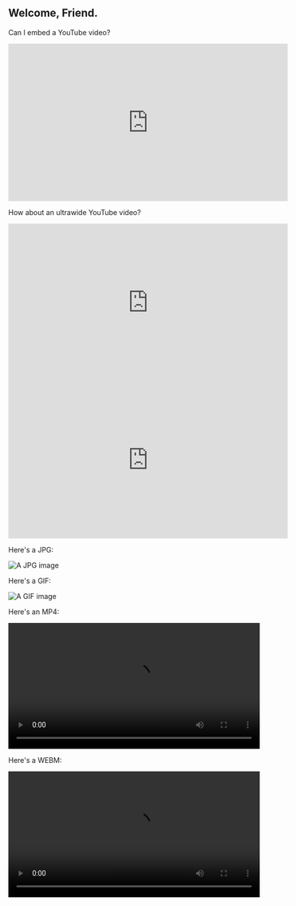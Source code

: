 ## Welcome, Friend.

Can I embed a YouTube video?

<div class="video-container-youtube-16x9">
  <iframe width="560" height="315" src="https://www.youtube-nocookie.com/embed/mEi8m55-Zdk?rel=0" frameborder="0" allow="autoplay; encrypted-media" allowfullscreen>
  </iframe>
</div>


How about an ultrawide YouTube video?

<div class="video-container-youtube-21x9">
  <iframe width="560" height="315" src="https://www.youtube-nocookie.com/embed/8mrCC1rvyA0?rel=0" frameborder="0" allow="autoplay; encrypted-media" allowfullscreen>
  </iframe>
</div>

<div class="video-container-youtube-21x9">
  <iframe width="560" height="315" src="https://www.youtube-nocookie.com/embed/8mrCC1rvyA0?rel=0&amp;showinfo=0" frameborder="0" allow="autoplay; encrypted-media" allowfullscreen>
  </iframe>
</div>


Here's a JPG:

![A JPG image](https://brjordan.github.io/media/b.jpg)


Here's a GIF:

![A GIF image](https://brjordan.github.io/media/radioBoxes.gif)


Here's an MP4:

<video src="media/headsplode(hangouts).mp4" preload="auto" autoplay loop width="100%" height="auto" onclick="if(this.paused){
        this.play();
    }else{
        this.pause();
    }">
</video>


Here's a WEBM:

<video src="media/brodyNodFixLQ4.webm" preload="auto" loop width="100%" height="auto" onclick="if(this.paused){
        this.play();
    }else{
        this.pause();
    }">
</video>

